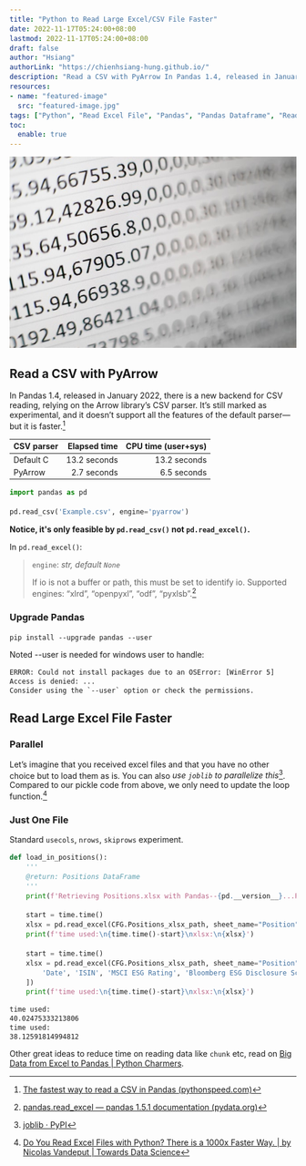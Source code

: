 ```yaml
---
title: "Python to Read Large Excel/CSV File Faster"
date: 2022-11-17T05:24:00+08:00
lastmod: 2022-11-17T05:24:00+08:00
draft: false
author: "Hsiang"
authorLink: "https://chienhsiang-hung.github.io/"
description: "Read a CSV with PyArrow In Pandas 1.4, released in January 2022, there is a new backend for CSV reading, relying on the Arrow library’s CSV parser. It’s still marked as experimental, and it doesn’t support all the features of the default parser—but it is faster."
resources:
- name: "featured-image"
  src: "featured-image.jpg"
tags: ["Python", "Read Excel File", "Pandas", "Pandas Dataframe", "Read Csv"]
toc:
  enable: true
---
```

![featured-image.jpg](featured-image.jpg "Img Source: https://unsplash.com/photos/Wpnoqo2plFA")
## Read a CSV with PyArrow
In Pandas 1.4, released in January 2022, there is a new backend for CSV reading, relying on the Arrow library’s CSV parser. It’s still marked as experimental, and it doesn’t support all the features of the default parser—but it is faster.[^pandas-read-csv-fast]

<table>
  <thead>
    <tr>
      <th>CSV parser</th>
      <th style="text-align: right">Elapsed time</th>
      <th style="text-align: right">CPU time (user+sys)</th>
    </tr>
  </thead>
  <tbody>
    <tr>
      <td>Default C</td>
      <td style="text-align: right">13.2 seconds</td>
      <td style="text-align: right">13.2 seconds</td>
    </tr>
    <tr>
      <td>PyArrow</td>
      <td style="text-align: right">2.7 seconds</td>
      <td style="text-align: right">6.5 seconds</td>
    </tr>
  </tbody>
</table>

```python
import pandas as pd

pd.read_csv('Example.csv', engine='pyarrow')
```
**Notice, it's only feasible by `pd.read_csv()` not `pd.read_excel()`.**

In `pd.read_excel()`:
> `engine`: *str, default `None`*
>
> If io is not a buffer or path, this must be set to identify io. Supported engines: “xlrd”, “openpyxl”, “odf”, “pyxlsb”.[^pandas.read_excel]
### Upgrade Pandas
`pip install --upgrade pandas --user`

Noted --user is needed for windows user to handle:
```
ERROR: Could not install packages due to an OSError: [WinError 5] Access is denied: ...
Consider using the `--user` option or check the permissions.
```
## Read Large Excel File Faster
### Parallel
Let’s imagine that you received excel files and that you have no other choice but to load them as is. You can also *use `joblib` to parallelize this*[^joblib]. Compared to our pickle code from above, we only need to update the loop function.[^read-excel-files-with-python-1000x-faster]
### Just One File
Standard `usecols`, `nrows`, `skiprows` experiment.
```python
def load_in_positions():
    '''
    @return: Positions DataFrame
    '''
    print(f'Retrieving Positions.xlsx with Pandas--{pd.__version__}...Please hold on...')

    start = time.time()
    xlsx = pd.read_excel(CFG.Positions_xlsx_path, sheet_name="Position")
    print(f'time used:\n{time.time()-start}\nxlsx:\n{xlsx}')

    start = time.time()
    xlsx = pd.read_excel(CFG.Positions_xlsx_path, sheet_name="Position", usecols=[
        'Date', 'ISIN', 'MSCI ESG Rating', 'Bloomberg ESG Disclosure Score', 'Sustainalytics ESG Risk Rating', 'Sustainalytics ESG Risk Score'
    ])
    print(f'time used:\n{time.time()-start}\nxlsx:\n{xlsx}')
```

    time used:
    40.02475333213806
    time used:
    38.12591814994812

Other great ideas to reduce time on reading data like `chunk` etc, read on [Big Data from Excel to Pandas | Python Charmers](https://pythoncharmers.com/blog/csv-xls-too-big-data-excel-to-pandas.html).

[^pandas-read-csv-fast]: [The fastest way to read a CSV in Pandas (pythonspeed.com)](https://pythonspeed.com/articles/pandas-read-csv-fast/)
[^pandas.read_excel]: [pandas.read_excel — pandas 1.5.1 documentation (pydata.org)](https://pandas.pydata.org/pandas-docs/stable/reference/api/pandas.read_excel.html)
[^joblib]: [joblib · PyPI](https://pypi.org/project/joblib/)
[^read-excel-files-with-python-1000x-faster]: [Do You Read Excel Files with Python? There is a 1000x Faster Way. | by Nicolas Vandeput | Towards Data Science](https://towardsdatascience.com/read-excel-files-with-python-1000x-faster-407d07ad0ed8)